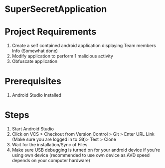 # SuperSecretApplication

# Project Requirements
1) Create a self contained android application displaying Team members Info (Somewhat done)
2) Modify application to perform 1 malicious activity
3) Obfuscate application

# Prerequisites
1) Android Studio Installed

# Steps
1) Start Android Studio
2) Click on VCS > Checkout from Version Control > Git > Enter URL Link (Make sure you are logged in to Git)> Test > Clone
3) Wait for the installation/Sync of Files
4) Make sure USB debugging is turned on for your android device if you're using own device (recommended to use own device as AVD speed        depends on your computer hardware)

